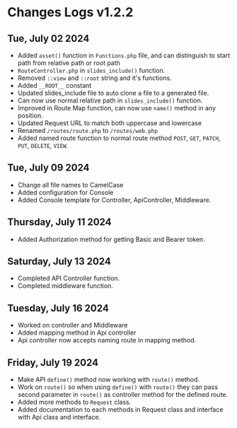 # Changes Logs v1.2.2

## Tue, July 02 2024

- Added `asset()` function in `Functions.php` file, and can distinguish to start path from relative path or root path
- `RouteController.php` in `slides_include()` function.
- Removed `::view` and `::root` string and it's functions.
- Added `__ROOT__` constant
- Updated slides_include file to auto clone a file to a generated file.
- Can now use normal relative path in `slides_include()` function.
- Improved in Route Map function, can now use `name()` method in any position.
- Updated Request URL to match both uppercase and lowercase
- Renamed `/routes/route.php` to `/routes/web.php`
- Added named route function to normal route method `POST`, `GET`, `PATCH`, `PUT`, `DELETE`, `VIEW`.

## Tue, July 09 2024

- Change all file names to CamelCase
- Added configuration for Console
- Added Console template for Controller, ApiController, Middleware.

## Thursday, July 11 2024

- Added Authorization method for getting Basic and Bearer token.

## Saturday, July 13 2024

- Completed API Controller function.
- Completed middleware function.

## Tuesday, July 16 2024

- Worked on controller and Middleware
- Added mapping method in Api controller
- Api controller now accepts naming route in mapping method.

## Friday, July 19 2024

- Make API `define()` method now working with `route()` method.
- Work on `route()` so when using `define()` with `route()` they can pass second parameter in `route()` as controller method for the defined route.
- Added more methods to `Request` class.
- Added documentation to each methods in Request class and interface with Api class and interface.
